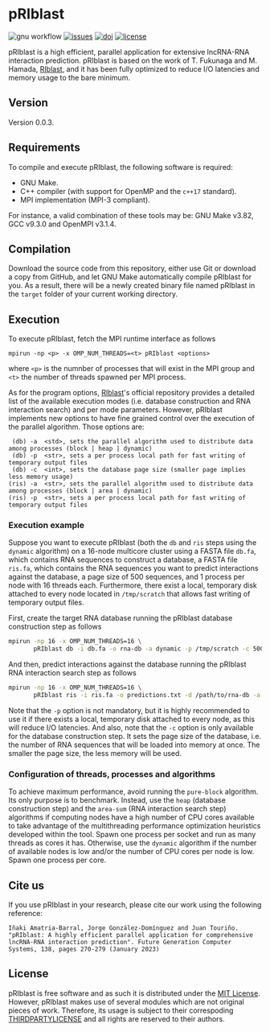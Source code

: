 # pRIblast
![gnu workflow](https://img.shields.io/github/actions/workflow/status/UDC-GAC/pRIblast/compile-gnu.yml?label=gnu)
[![issues](https://img.shields.io/github/issues/UDC-GAC/pato)](https://github.com/UDC-GAC/pRIblast/issues)
[![doi](https://img.shields.io/badge/doi-j.future.2022.08.014-blue)](https://doi.org/10.1016/j.future.2022.08.014)
[![license](https://img.shields.io/badge/license-MIT-blue)](LICENSE)

pRIblast is a high efficient, parallel application for extensive lncRNA-RNA interaction prediction. pRIblast is based on the work of T. Fukunaga and M. Hamada, [RIblast](https://github.com/fukunagatsu/RIblast/), and it has been fully optimized to reduce I/O latencies and memory usage to the bare minimum.

## Version
Version 0.0.3.

## Requirements
To compile and execute pRIblast, the following software is required:
* GNU Make.
* C++ compiler (with support for OpenMP and the `c++17` standard).
* MPI implementation (MPI-3 compliant).

For instance, a valid combination of these tools may be: GNU Make v3.82, GCC v9.3.0 and OpenMPI v3.1.4.

## Compilation
Download the source code from this repository, either use Git or download a copy from GitHub, and let GNU Make automatically compile pRIblast for you. As a result, there will be a newly created binary file named pRIblast in the `target` folder of your current working directory.

## Execution
To execute pRIblast, fetch the MPI runtime interface as follows
```
mpirun -np <p> -x OMP_NUM_THREADS=<t> pRIblast <options>
```
where `<p>` is the numnber of processes that will exist in the MPI group and `<t>` the number of threads spawned per MPI process.

As for the program options, [RIblast](https://github.com/fukunagatsu/RIblast/)'s official repository provides a detailed list of the available execution modes (i.e. database construction and RNA interaction search) and per mode parameters. However, pRIblast implements new options to have fine grained control over the execution of the parallel algorithm. Those options are:
```
 (db) -a  <std>, sets the parallel algorithm used to distribute data among processes (block | heap | dynamic)
 (db) -p  <str>, sets a per process local path for fast writing of temporary output files
 (db) -c  <int>, sets the database page size (smaller page implies less memory usage)
(ris) -a  <str>, sets the parallel algorithm used to distribute data among processes (block | area | dynamic)
(ris) -p  <str>, sets a per process local path for fast writing of temporary output files
```

### Execution example
Suppose you want to execute pRIblast (both the `db` and `ris` steps using the `dynamic` algorithm) on a 16-node multicore cluster using a FASTA file `db.fa`, which contains RNA sequences to construct a database, a FASTA file `ris.fa`, which contains the RNA sequences you want to predict interactions against the database, a page size of 500 sequences, and 1 process per node with 16 threads each. Furthermore, there exist a local, temporary disk attached to every node located in `/tmp/scratch` that allows fast writing of temporary output files.

First, create the target RNA database running the pRIblast database construction step as follows
```bash
mpirun -np 16 -x OMP_NUM_THREADS=16 \
       pRIblast db -i db.fa -o rna-db -a dynamic -p /tmp/scratch -c 500
```
And then, predict interactions against the database running the pRIblast RNA interaction search step as follows
```bash
mpirun -np 16 -x OMP_NUM_THREADS=16 \
       pRIblast ris -i ris.fa -o predictions.txt -d /path/to/rna-db -a dynamic -p /tmp/scratch
```

Note that the `-p` option is not mandatory, but it is highly recommended to use it if there exists a local, temporary disk attached to every node, as this will reduce I/O latencies. And also, note that the `-c` option is only available for the database construction step. It sets the page size of the database, i.e. the number of RNA sequences that will be loaded into memory at once. The smaller the page size, the less memory will be used.

### Configuration of threads, processes and algorithms
To achieve maximum performance, avoid running the `pure-block` algorithm. Its only purpose is to benchmark. Instead, use the `heap` (database construction step) and the `area-sum` (RNA interaction search step) algorithms if computing nodes have a high number of CPU cores available to take advantage of the multithreading performance optimization heuristics developed within the tool. Spawn one process per socket and run as many threads as cores it has. Otherwise, use the `dynamic` algorithm if the number of available nodes is low and/or the number of CPU cores per node is low. Spawn one process per core.

## Cite us
If you use pRIblast in your research, please cite our work using the following reference:
```
Iñaki Amatria-Barral, Jorge González-Domínguez and Juan Touriño. "pRIblast: A highly efficient parallel application for comprehensive lncRNA-RNA interaction prediction". Future Generation Computer Systems, 138, pages 270-279 (January 2023)
```

## License
pRIblast is free software and as such it is distributed under the [MIT License](LICENSE). However, pRIblast makes use of several modules which are not original pieces of work. Therefore, its usage is subject to their correspoding [THIRDPARTYLICENSE](THIRDPARTYLICENSES) and all rights are reserved to their authors.
